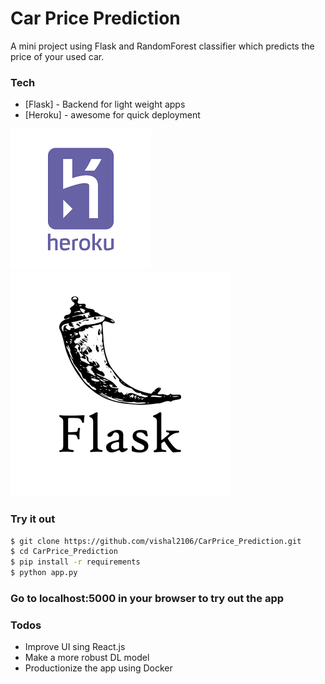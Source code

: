 # Car Price Prediction

A mini project using Flask and RandomForest classifier which predicts the price of your used car.

### Tech
* [Flask] - Backend for light weight apps
* [Heroku] - awesome for quick deployment


![GitHub Logo](/images/logo-heroku.png) ![GitHub Logo](/images/logo-flask.png)


### Try it out

```sh
$ git clone https://github.com/vishal2106/CarPrice_Prediction.git
$ cd CarPrice_Prediction
$ pip install -r requirements
$ python app.py
```
### Go to localhost:5000 in your browser to try out the app

### Todos

 - Improve UI sing React.js
 - Make a more robust DL model
 - Productionize the app using Docker


   